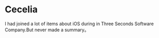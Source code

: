 # Cecelia
I had joined a lot of items about iOS during in Three Seconds Software Company.But never made a summary。
